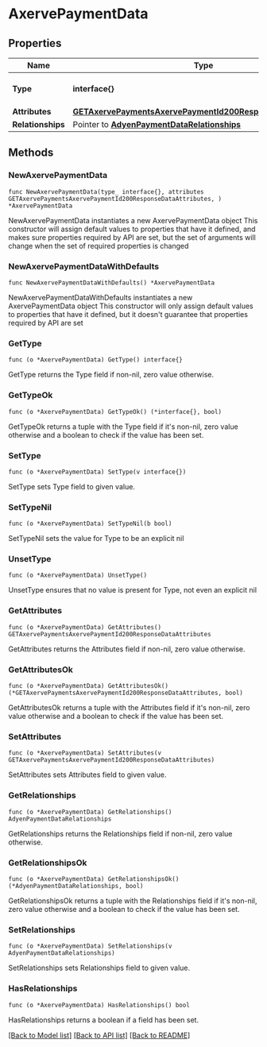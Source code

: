 # AxervePaymentData

## Properties

Name | Type | Description | Notes
------------ | ------------- | ------------- | -------------
**Type** | **interface{}** | The resource&#39;s type | 
**Attributes** | [**GETAxervePaymentsAxervePaymentId200ResponseDataAttributes**](GETAxervePaymentsAxervePaymentId200ResponseDataAttributes.md) |  | 
**Relationships** | Pointer to [**AdyenPaymentDataRelationships**](AdyenPaymentDataRelationships.md) |  | [optional] 

## Methods

### NewAxervePaymentData

`func NewAxervePaymentData(type_ interface{}, attributes GETAxervePaymentsAxervePaymentId200ResponseDataAttributes, ) *AxervePaymentData`

NewAxervePaymentData instantiates a new AxervePaymentData object
This constructor will assign default values to properties that have it defined,
and makes sure properties required by API are set, but the set of arguments
will change when the set of required properties is changed

### NewAxervePaymentDataWithDefaults

`func NewAxervePaymentDataWithDefaults() *AxervePaymentData`

NewAxervePaymentDataWithDefaults instantiates a new AxervePaymentData object
This constructor will only assign default values to properties that have it defined,
but it doesn't guarantee that properties required by API are set

### GetType

`func (o *AxervePaymentData) GetType() interface{}`

GetType returns the Type field if non-nil, zero value otherwise.

### GetTypeOk

`func (o *AxervePaymentData) GetTypeOk() (*interface{}, bool)`

GetTypeOk returns a tuple with the Type field if it's non-nil, zero value otherwise
and a boolean to check if the value has been set.

### SetType

`func (o *AxervePaymentData) SetType(v interface{})`

SetType sets Type field to given value.


### SetTypeNil

`func (o *AxervePaymentData) SetTypeNil(b bool)`

 SetTypeNil sets the value for Type to be an explicit nil

### UnsetType
`func (o *AxervePaymentData) UnsetType()`

UnsetType ensures that no value is present for Type, not even an explicit nil
### GetAttributes

`func (o *AxervePaymentData) GetAttributes() GETAxervePaymentsAxervePaymentId200ResponseDataAttributes`

GetAttributes returns the Attributes field if non-nil, zero value otherwise.

### GetAttributesOk

`func (o *AxervePaymentData) GetAttributesOk() (*GETAxervePaymentsAxervePaymentId200ResponseDataAttributes, bool)`

GetAttributesOk returns a tuple with the Attributes field if it's non-nil, zero value otherwise
and a boolean to check if the value has been set.

### SetAttributes

`func (o *AxervePaymentData) SetAttributes(v GETAxervePaymentsAxervePaymentId200ResponseDataAttributes)`

SetAttributes sets Attributes field to given value.


### GetRelationships

`func (o *AxervePaymentData) GetRelationships() AdyenPaymentDataRelationships`

GetRelationships returns the Relationships field if non-nil, zero value otherwise.

### GetRelationshipsOk

`func (o *AxervePaymentData) GetRelationshipsOk() (*AdyenPaymentDataRelationships, bool)`

GetRelationshipsOk returns a tuple with the Relationships field if it's non-nil, zero value otherwise
and a boolean to check if the value has been set.

### SetRelationships

`func (o *AxervePaymentData) SetRelationships(v AdyenPaymentDataRelationships)`

SetRelationships sets Relationships field to given value.

### HasRelationships

`func (o *AxervePaymentData) HasRelationships() bool`

HasRelationships returns a boolean if a field has been set.


[[Back to Model list]](../README.md#documentation-for-models) [[Back to API list]](../README.md#documentation-for-api-endpoints) [[Back to README]](../README.md)


